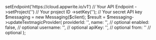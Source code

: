 <?php

use Appwrite\Client;
use Appwrite\Services\Messaging;

$client = (new Client())
    ->setEndpoint('https://cloud.appwrite.io/v1') // Your API Endpoint
    ->setProject('<YOUR_PROJECT_ID>') // Your project ID
    ->setKey('<YOUR_API_KEY>'); // Your secret API key

$messaging = new Messaging($client);

$result = $messaging->updateTextmagicProvider(
    providerId: '<PROVIDER_ID>',
    name: '<NAME>', // optional
    enabled: false, // optional
    username: '<USERNAME>', // optional
    apiKey: '<API_KEY>', // optional
    from: '<FROM>' // optional
);